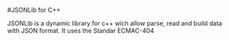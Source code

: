 #JSONLib for C++

JSONLib is a dynamic library for c++ wich allow parse, read and build data with JSON format. It uses the Standar ECMAC-404 

